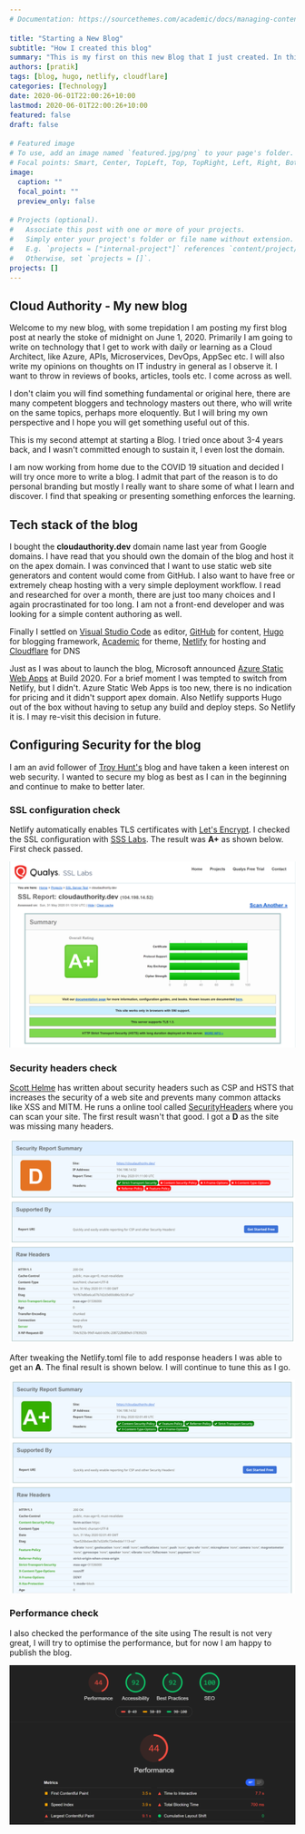```yaml
---
# Documentation: https://sourcethemes.com/academic/docs/managing-content/

title: "Starting a New Blog"
subtitle: "How I created this blog"
summary: "This is my first on this new Blog that I just created. In this post I say a few words on why I started to blog. I also describe how I used Hugo, Netlify and Cloudflare to build and host this blog site. Finally a few tips to configure the security settings for the site."
authors: [pratik]
tags: [blog, hugo, netlify, cloudflare]
categories: [Technology]
date: 2020-06-01T22:00:26+10:00
lastmod: 2020-06-01T22:00:26+10:00
featured: false
draft: false

# Featured image
# To use, add an image named `featured.jpg/png` to your page's folder.
# Focal points: Smart, Center, TopLeft, Top, TopRight, Left, Right, BottomLeft, Bottom, BottomRight.
image:
  caption: ""
  focal_point: ""
  preview_only: false

# Projects (optional).
#   Associate this post with one or more of your projects.
#   Simply enter your project's folder or file name without extension.
#   E.g. `projects = ["internal-project"]` references `content/project/deep-learning/index.md`.
#   Otherwise, set `projects = []`.
projects: []
---
```

## Cloud Authority - My new blog

Welcome to my new blog, with some trepidation I am posting my first blog post at nearly the stoke of midnight on June 1, 2020.
Primarily I am going to write on technology that I get to work with daily or learning as a Cloud Architect, like Azure, APIs, Microservices, DevOps, AppSec etc.
I will also write my opinions on thoughts on IT industry in general as I observe it.
I want to throw in reviews of books, articles, tools etc. I come across as well.

I don't claim you will find something fundamental or original here, there are many competent bloggers and technology masters out there, who will write on the same topics, perhaps more eloquently.
But I will bring my own perspective and  I hope you will get something useful out of this.

This is my second attempt at starting a Blog. I tried once about 3-4 years back, and I wasn't committed enough to sustain it, I even lost the domain.

I am now working from home due to the COVID 19 situation and decided I will try once more to write a blog.
I admit that part of the reason is to do personal branding but mostly I really want to share some of what I learn and discover.
I find that speaking or presenting something enforces the learning.

## Tech stack of the blog

I bought the **cloudauthority.dev** domain name last year from Google domains.
I have read that you should own the domain of the blog and host it on the apex domain.
I was convinced that I want to use static web site generators and content would come from GitHub.
I also want to have free or extremely cheap hosting with a very simple deployment workflow.
I read and researched for over a month, there are just too many choices and I again procrastinated for too long.
I am not a front-end developer and was looking for a simple content authoring as well.

Finally I settled on [Visual Studio Code](https://code.visualstudio.com) as editor, [GitHub](https://github.com) for content, [Hugo](https://gohugo.io) for blogging framework, [Academic](https://sourcethemes.com/academic/) for theme, [Netlify](https://www.netlify.com) for hosting and [Cloudflare](https://www.cloudflare.com/dns/) for DNS

Just as I was about to launch the blog, Microsoft announced [Azure Static Web Apps](https://docs.microsoft.com/en-us/azure/static-web-apps/overview) at Build 2020.
For a brief moment I was tempted to switch from Netlify, but I didn't.
Azure Static Web Apps is too new, there is no indication for pricing and it didn't support apex domain.
Also Netlify supports Hugo out of the box without having to setup any build and deploy steps.
So Netlify it is. I may re-visit this decision in future.

## Configuring Security for the blog

I am an avid follower of [Troy Hunt's](https://www.troyhunt.com) blog and have taken a keen interest on web security. I wanted to secure my blog as best as I can in the beginning and continue to make to better later.

### SSL configuration check

Netlify automatically enables TLS certificates with [Let's Encrypt](https://letsencrypt.org).
I checked the SSL configuration with [SSS Labs](https://www.ssllabs.com/ssltest/).
The result was **A+** as shown below.
First check passed.

![SSL Labs Test Result](img/ssllabs-check.png)

### Security headers check

[Scott Helme](https://scotthelme.co.uk/) has written about security headers such as CSP and HSTS that increases the security of a web site and prevents many common attacks like XSS and MITM.
He runs a online tool called [SecurityHeaders](https://securityheaders.com) where you can scan your site.
The first result wasn't that good. I got a **D** as the site was missing many headers.

![Security Headers Initial Test Result](img/securityheaders-initial-check.png)

After tweaking the Netlify.toml file to add response headers I was able to get an **A**.
The final result is shown below.
I will continue to tune this as I go.

![Security Headers Final Test Result](img/securityheaders-final-check.png)

### Performance check

I also checked the performance of the site using 
The result is not very great, I will try to optimise the performance, but for now I am happy to publish the blog.

![Performance Test Result](img/performance-check.png)